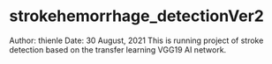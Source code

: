# strokehemorrhage_detectionVer2
Author: thienle
Date: 30 August, 2021
This is running project of stroke detection based on the transfer learning VGG19 AI network.
